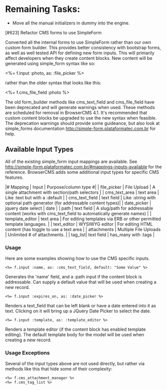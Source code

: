 # Remaining Tasks:

* Move all the manual initializers in dummy into the engine.

[#623] Refactor CMS forms to use SimpleForm

Converted all the internal forms to use SimpleForm rather than our own custom form builder. This provides better consistency with bootstrap forms, as well as well tested API for defining new form inputs. This will primarily affect developers when they create content blocks. New content will be generated using simple_form syntax like so:

<%= f.input :photo, as: :file_picker %>

rather than the older syntax that looks like this:

<%= f.cms_file_field :photo %>

The old form_builder methods like cms_text_field and cms_file_field have been deprecated and will generate warnings when used. These methods are scheduled for removal in BrowserCMS 4.1. It's recommended that custom content blocks be upgraded to use the new syntax when feasible. The deprecation warnings should provide some guideance, but also look at simple_forms documentation http://simple-form.plataformatec.com.br for help.

## Available Input Types

All of the existing simple_form input mappings are available. See http://simple-form.plataformatec.com.br/#mappings-inputs-available for the reference. BrowserCMS adds some additional input types for specific CMS features.

|# Mapping | Input | Purpose/column type #|
| file_picker | File Upload | A single attachment with section/path selectors |
| cms_text_area | text area | Like :text but with a :default |
| cms_text_field | text field | Like :string with optional path generator (for addressable content types)|
| date_picker | jquery date select | date   |
| path | text field | A slug/path for addressable content (works with cms_text_field to automatically generate names)   |
| template_editor | text area | For editing templates via ERB or other permitted template languages. |
| text_editor | WYSIWYG editor | For editing HTML content (has toggle to use a text area |
| attachments | Multiple File Uploads | Unlimited # of attachments. |
| tag_list| text field | has_many with :tags |

### Usage

Here are some examples showing how to use the CMS specific inputs.

```
<%= f.input :name, as: :cms_text_field, default: "Some Value" %>
```

Generates the 'name' field, and a :path input if the content block is addressable. Can supply a default value that will be used when creating a new record.

```
<%= f.input :expires_on, as: :date_picker %>
```

Renders a text_field that can be left blank or have a date entered into it as text. Clicking on it will bring up a JQuery Date Picker to select the date.

```
<%= f.input :template, as: :template_editor %>
```

Renders a template editor (if the content block has enabled template editing). The default template body for the model will be used when creating a new record.


### Usage Exceptions

Several of the input types above are not used directly, but rather via methods like this that hide some of their complexity:

```
<%= f.cms_attachment_manager %>
<%= f.cms_tag_list %>
```


